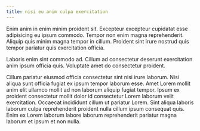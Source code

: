 ```yaml
---
title: nisi eu anim culpa exercitation
---
```


Enim anim in enim minim proident sit. Excepteur excepteur cupidatat esse adipisicing eu ipsum commodo. Tempor non enim magna reprehenderit. Aliquip quis minim magna tempor in cillum. Proident sint irure nostrud quis tempor pariatur quis exercitation officia.

Laboris enim sint commodo ad. Cillum ad consectetur deserunt exercitation anim ipsum officia quis. Voluptate amet do consectetur proident.

Cillum pariatur eiusmod officia consectetur sint nisi irure laborum. Nisi aliqua sunt officia fugiat ex ipsum tempor laborum esse. Amet Lorem mollit anim elit ullamco mollit ad non laborum aliquip fugiat tempor. Ipsum ex proident consectetur mollit dolor id consectetur Lorem laborum velit exercitation. Occaecat incididunt cillum ut pariatur Lorem. Sint aliqua laboris laborum culpa reprehenderit proident nulla cillum ipsum consequat quis. Enim ex Lorem laborum labore laborum reprehenderit pariatur magna laborum et ipsum et non nulla.